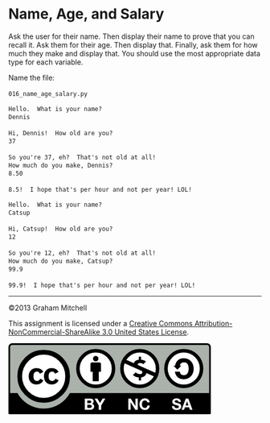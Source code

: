 # Name, Age, and Salary

Ask the user for their name. Then display their name to prove
that you can recall it. Ask them for their age. Then display that.
Finally, ask them for how much they make and display that. You should use the most appropriate data type for each variable.

Name the file:

`016_name_age_salary.py`

```
Hello.  What is your name?
Dennis 
 
Hi, Dennis!  How old are you?
37 
 
So you're 37, eh?  That's not old at all!
How much do you make, Dennis?
8.50 
 
8.5!  I hope that's per hour and not per year! LOL!
```

```
Hello.  What is your name?
Catsup 
 
Hi, Catsup!  How old are you?
12 
 
So you're 12, eh?  That's not old at all!
How much do you make, Catsup?
99.9 
 
99.9!  I hope that's per hour and not per year! LOL!

```

---


©2013 Graham Mitchell


This assignment is licensed under a
[Creative Commons Attribution-NonCommercial-ShareAlike 3.0 United States License](https://creativecommons.org/licenses/by-nc-sa/3.0/us/deed.en_US).  

![Creative Commons License](images/by-nc-sa.png)
